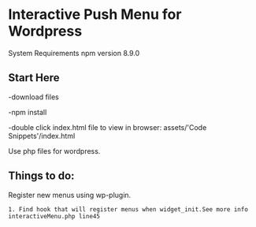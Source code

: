 #  Interactive Push Menu for Wordpress

System Requirements npm version 8.9.0

##  Start Here

-download files

-npm install 

-double click index.html file to view in browser: assets/'Code Snippets'/index.html 

Use php files for wordpress. 

## Things to do:

Register new menus using wp-plugin.  

    1. Find hook that will register menus when widget_init.See more info interactiveMenu.php line45